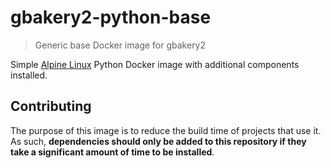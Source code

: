 # gbakery2-python-base

> Generic base Docker image for gbakery2

Simple [Alpine Linux](https://alpinelinux.org/) Python Docker image with additional components installed.

## Contributing

The purpose of this image is to reduce the build time of projects that use it. As such, **dependencies should only
be added to this repository if they take a significant amount of time to be installed**.